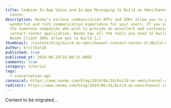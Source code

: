 ```yaml
---
title: Combine In-App Voice and In-App Messaging to Build an Omnichannel Contact
  Center
description: Nexmo’s various communication APIs and SDKs allow you to provide a
  wonderful and rich communication experience for your users. If you are one of
  the numerous companies who wish to provide an excellent and customizable
  contact center application, Nexmo has all the tools you need to build that!
  Nexmo Client SDKs allow you to build […]
thumbnail: /content/blog/build-an-omnichannel-contact-center-dr/Build-An-Omnichannel-Contact-Center_1200x675.jpg
author: brittbarak
published: true
published_at: 2019-06-24T16:00:31.000Z
comments: true
category: tutorial
tags:
  - conversation-api
canonical: https://www.nexmo.com/blog/2019/06/24/build-an-omnichannel-contact-center-dr
redirect: https://www.nexmo.com/blog/2019/06/24/build-an-omnichannel-contact-center-dr
---
```


Content to be migrated...
